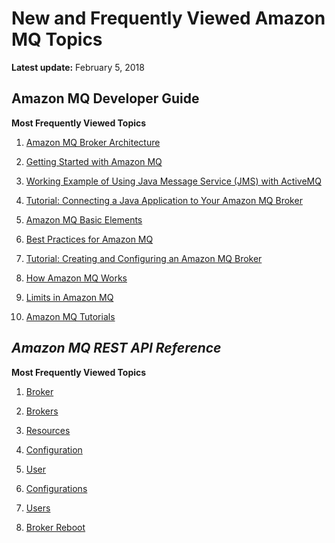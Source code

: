 # New and Frequently Viewed Amazon MQ Topics<a name="amazon-mq-newly-added-most-frequently-viewed-topics"></a>

**Latest update:** February 5, 2018

## **Amazon MQ Developer Guide**<a name="developer-guide"></a>

**Most Frequently Viewed Topics**

1. [Amazon MQ Broker Architecture](amazon-mq-broker-architecture.md)

1. [Getting Started with Amazon MQ](amazon-mq-getting-started.md)

1. [Working Example of Using Java Message Service \(JMS\) with ActiveMQ](amazon-mq-working-java-example.md)

1. [Tutorial: Connecting a Java Application to Your Amazon MQ Broker](amazon-mq-connecting-application.md)

1. [Amazon MQ Basic Elements](amazon-mq-basic-elements.md)

1. [Best Practices for Amazon MQ](amazon-mq-best-practices.md)

1. [Tutorial: Creating and Configuring an Amazon MQ Broker](amazon-mq-creating-configuring-broker.md)

1. [How Amazon MQ Works](amazon-mq-how-it-works.md)

1. [Limits in Amazon MQ](amazon-mq-limits.md)

1. [Amazon MQ Tutorials](amazon-mq-tutorials.md)

## *Amazon MQ REST API Reference*<a name="api-reference"></a>

**Most Frequently Viewed Topics**

1. [Broker](http://docs.aws.amazon.com/amazon-mq/latest/api-reference/rest-api-broker.html)

1. [Brokers](http://docs.aws.amazon.com/amazon-mq/latest/api-reference/rest-api-brokers.html)

1. [Resources](http://docs.aws.amazon.com/amazon-mq/latest/api-reference/rest-api-resources.html)

1. [Configuration](http://docs.aws.amazon.com/amazon-mq/latest/api-reference/rest-api-configuration.html)

1. [User](http://docs.aws.amazon.com/amazon-mq/latest/api-reference/rest-api-user.html)

1. [Configurations](http://docs.aws.amazon.com/amazon-mq/latest/api-reference/rest-api-configurations.html)

1. [Users](http://docs.aws.amazon.com/amazon-mq/latest/api-reference/rest-api-users.html)

1. [Broker Reboot](http://docs.aws.amazon.com/amazon-mq/latest/api-reference/rest-api-broker-reboot.html)